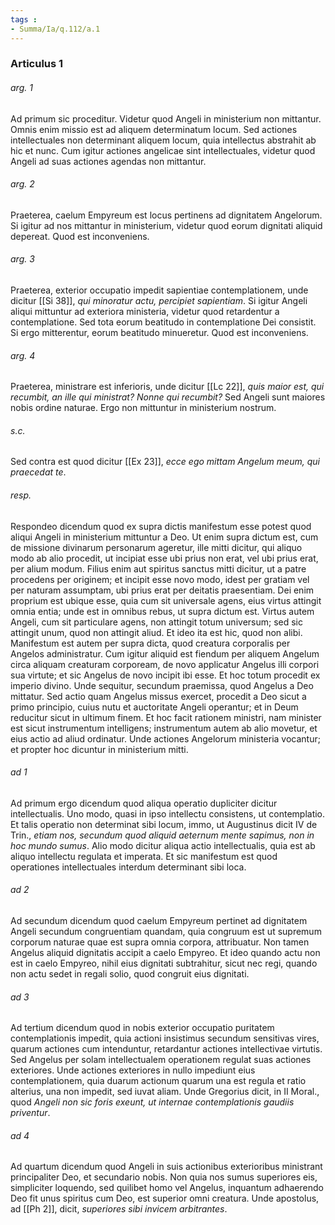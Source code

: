```yaml
---
tags : 
- Summa/Ia/q.112/a.1
---
```


### Articulus 1

###### arg. 1
Ad primum sic proceditur. Videtur quod Angeli in ministerium non mittantur. Omnis enim missio est ad aliquem determinatum locum. Sed actiones intellectuales non determinant aliquem locum, quia intellectus abstrahit ab hic et nunc. Cum igitur actiones angelicae sint intellectuales, videtur quod Angeli ad suas actiones agendas non mittantur.

###### arg. 2
Praeterea, caelum Empyreum est locus pertinens ad dignitatem Angelorum. Si igitur ad nos mittantur in ministerium, videtur quod eorum dignitati aliquid depereat. Quod est inconveniens.

###### arg. 3
Praeterea, exterior occupatio impedit sapientiae contemplationem, unde dicitur [[Si 38]], *qui minoratur actu, percipiet sapientiam*. Si igitur Angeli aliqui mittuntur ad exteriora ministeria, videtur quod retardentur a contemplatione. Sed tota eorum beatitudo in contemplatione Dei consistit. Si ergo mitterentur, eorum beatitudo minueretur. Quod est inconveniens.

###### arg. 4
Praeterea, ministrare est inferioris, unde dicitur [[Lc 22]], *quis maior est, qui recumbit, an ille qui ministrat? Nonne qui recumbit?* Sed Angeli sunt maiores nobis ordine naturae. Ergo non mittuntur in ministerium nostrum.

###### s.c.
Sed contra est quod dicitur [[Ex 23]], *ecce ego mittam Angelum meum, qui praecedat te*.

###### resp.
Respondeo dicendum quod ex supra dictis manifestum esse potest quod aliqui Angeli in ministerium mittuntur a Deo. Ut enim supra dictum est, cum de missione divinarum personarum ageretur, ille mitti dicitur, qui aliquo modo ab alio procedit, ut incipiat esse ubi prius non erat, vel ubi prius erat, per alium modum. Filius enim aut spiritus sanctus mitti dicitur, ut a patre procedens per originem; et incipit esse novo modo, idest per gratiam vel per naturam assumptam, ubi prius erat per deitatis praesentiam. Dei enim proprium est ubique esse, quia cum sit universale agens, eius virtus attingit omnia entia; unde est in omnibus rebus, ut supra dictum est. Virtus autem Angeli, cum sit particulare agens, non attingit totum universum; sed sic attingit unum, quod non attingit aliud. Et ideo ita est hic, quod non alibi. Manifestum est autem per supra dicta, quod creatura corporalis per Angelos administratur. Cum igitur aliquid est fiendum per aliquem Angelum circa aliquam creaturam corpoream, de novo applicatur Angelus illi corpori sua virtute; et sic Angelus de novo incipit ibi esse. Et hoc totum procedit ex imperio divino. Unde sequitur, secundum praemissa, quod Angelus a Deo mittatur. Sed actio quam Angelus missus exercet, procedit a Deo sicut a primo principio, cuius nutu et auctoritate Angeli operantur; et in Deum reducitur sicut in ultimum finem. Et hoc facit rationem ministri, nam minister est sicut instrumentum intelligens; instrumentum autem ab alio movetur, et eius actio ad aliud ordinatur. Unde actiones Angelorum ministeria vocantur; et propter hoc dicuntur in ministerium mitti.

###### ad 1
Ad primum ergo dicendum quod aliqua operatio dupliciter dicitur intellectualis. Uno modo, quasi in ipso intellectu consistens, ut contemplatio. Et talis operatio non determinat sibi locum, immo, ut Augustinus dicit IV de Trin., *etiam nos, secundum quod aliquid aeternum mente sapimus, non in hoc mundo sumus*. Alio modo dicitur aliqua actio intellectualis, quia est ab aliquo intellectu regulata et imperata. Et sic manifestum est quod operationes intellectuales interdum determinant sibi loca.

###### ad 2
Ad secundum dicendum quod caelum Empyreum pertinet ad dignitatem Angeli secundum congruentiam quandam, quia congruum est ut supremum corporum naturae quae est supra omnia corpora, attribuatur. Non tamen Angelus aliquid dignitatis accipit a caelo Empyreo. Et ideo quando actu non est in caelo Empyreo, nihil eius dignitati subtrahitur, sicut nec regi, quando non actu sedet in regali solio, quod congruit eius dignitati.

###### ad 3
Ad tertium dicendum quod in nobis exterior occupatio puritatem contemplationis impedit, quia actioni insistimus secundum sensitivas vires, quarum actiones cum intenduntur, retardantur actiones intellectivae virtutis. Sed Angelus per solam intellectualem operationem regulat suas actiones exteriores. Unde actiones exteriores in nullo impediunt eius contemplationem, quia duarum actionum quarum una est regula et ratio alterius, una non impedit, sed iuvat aliam. Unde Gregorius dicit, in II Moral., quod *Angeli non sic foris exeunt, ut internae contemplationis gaudiis priventur*.

###### ad 4
Ad quartum dicendum quod Angeli in suis actionibus exterioribus ministrant principaliter Deo, et secundario nobis. Non quia nos sumus superiores eis, simpliciter loquendo, sed quilibet homo vel Angelus, inquantum adhaerendo Deo fit unus spiritus cum Deo, est superior omni creatura. Unde apostolus, ad [[Ph 2]], dicit, *superiores sibi invicem arbitrantes*.

